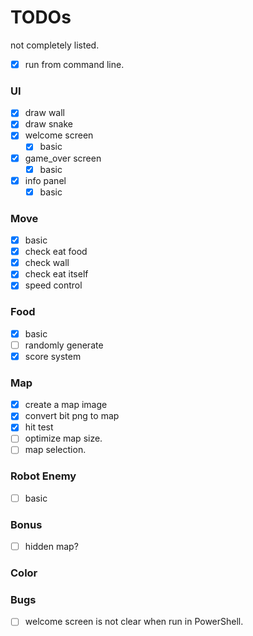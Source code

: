 # TODOs

not completely listed.

- [x] run from command line.

### UI

- [x] draw wall
- [x] draw snake
- [x] welcome screen 
  - [x] basic
- [x] game_over screen 
  - [x] basic
- [x] info panel
  - [x] basic

### Move

- [x] basic
- [x] check eat food
- [x] check wall
- [x] check eat itself
- [x] speed control

### Food

- [x] basic
- [ ] randomly generate
- [x] score system

### Map

- [x] create a map image
- [x] convert bit png to map
- [x] hit test
- [ ] optimize map size.
- [ ] map selection.

### Robot Enemy

- [ ] basic 

### Bonus

- [ ] hidden map?

### Color



### Bugs

- [ ] welcome screen is not clear when run in PowerShell.